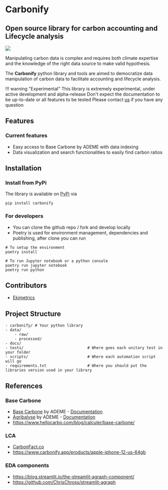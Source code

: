 # Carbonify
## Open source library for carbon accounting and Lifecycle analysis
![](docs/assets/banner_carbonify.png)

Manipulating carbon data is complex and requires both climate expertise and the knowledge of the right data source to make valid hypothesis.

The **Carbonify** python library and tools are aimed to democratize data manipulation of carbon data to facilitate accounting and lifecycle analysis.  


!!! warning "Experimental"
    This library is extremely experimental, under active development and alpha-release
    Don't expect the documentation to be up-to-date or all features to be tested
    Please contact [us](mailto:theo.alvesdacosta@ekimetrics.com) if you have any question


## Features
### Current features
- Easy access to Base Carbone by ADEME with data indexing
- Data visualization and search functionalities to easily find carbon ratios


## Installation
### Install from PyPi
The library is available on [PyPi](https://pypi.org/project/carbonify/) via 
```
pip install carbonify
```

### For developers
- You can clone the github repo / fork and develop locally
- Poetry is used for environment management, dependencies and publishing, after clone you can run 

```
# To setup the environment
poetry install

# To run Jupyter notebook or a python console
poetry run jupyter notebook
poetry run python
```

## Contributors
- [Ekimetrics](https://ekimetrics.com/)



## Project Structure
```
- carbonify/ # Your python library
- data/
    - raw/
    - processed/
- docs/
- tests/                            # Where goes each unitary test in your folder
- scripts/                          # Where each automation script will go
- requirements.txt                  # Where you should put the libraries version used in your library
```


## References

### Base Carbone
- [Base Carbone](https://data.ademe.fr/datasets/base-carbone(r)) by ADEME - [Documentation](https://www.bilans-ges.ademe.fr/fr/accueil/contenu/index/page/presentation/siGras/0)
- [Agribalyse](https://data.ademe.fr/datasets/agribalyse-synthese) by ADEME - [Documentation](https://doc.agribalyse.fr/documentation/conditions-dusage-des-donnees)
- https://www.hellocarbo.com/blog/calculer/base-carbone/

### LCA 
- [CarbonFact.co](https://carbonfact.co/)
- https://www.carbonify.app/products/apple-iphone-12-us-64gb

### EDA components
- https://blog.streamlit.io/the-streamlit-agraph-component/
- https://github.com/ChrisChross/streamlit-agraph
